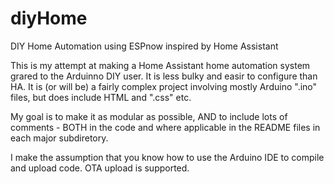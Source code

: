 # diyHome
DIY Home Automation using ESPnow inspired by Home Assistant

This is my attempt at making a Home Assistant home automation system grared to the Arduinno DIY user.  It is less bulky and easir to configure than HA.  It is (or will be) a fairly complex project involving mostly Arduino ".ino" files, but does include HTML and ".css" etc.

My goal is to make it as modular as possible, AND to include lots of comments - BOTH in the code and where applicable in the README files in each major subdiretory.

I make the assumption that you know how to use the Arduino IDE to compile and upload code.  OTA upload is supported.
